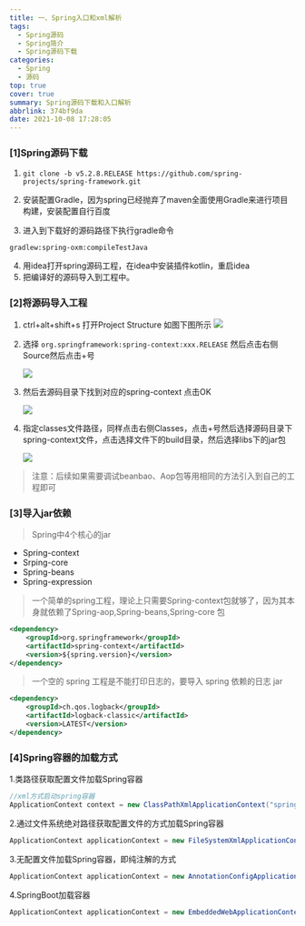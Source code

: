 ```yaml
---
title: 一、Spring入口和xml解析
tags:
  - Spring源码
  - Spring简介
  - Spring源码下载
categories:
  - Spring
  - 源码
top: true
cover: true
summary: Spring源码下载和入口解析
abbrlink: 374bf9da
date: 2021-10-08 17:28:05
---
```


### [1]Spring源码下载

1. `git clone -b v5.2.8.RELEASE https://github.com/spring-projects/spring-framework.git`

2. 安装配置Gradle，因为spring已经抛弃了maven全面使用Gradle来进行项目构建，安装配置自行百度

3. 进入到下载好的源码路径下执行gradle命令

```shell
gradlew:spring-oxm:compileTestJava
```

4. 用idea打开spring源码工程，在idea中安装插件kotlin，重启idea
5. 把编译好的源码导入到工程中。

### [2]将源码导入工程

1. ctrl+alt+shift+s 打开Project Structure 如图下图所示
   ![](https://p.pstatp.com/origin/pgc-image/ef1edbc6f6f54e439af989f724388a4b)

2. 选择 `org.springframework:spring-context:xxx.RELEASE` 然后点击右侧Source然后点击+号

   ![](https://p.pstatp.com/origin/pgc-image/5444c90f2b454ee5b8d820c4ed2616cc)

3. 然后去源码目录下找到对应的spring-context 点击OK

   ![](https://p.pstatp.com/origin/pgc-image/2ff237e9c57646fa86e1d61e3f788d18)

4. 指定classes文件路径，同样点击右侧Classes，点击+号然后选择源码目录下spring-context文件，点击选择文件下的build目录，然后选择libs下的jar包

   ![](https://p.pstatp.com/origin/pgc-image/c9e369cb0be141b08b257e002d1b681a)

> 注意：后续如果需要调试beanbao、Aop包等用相同的方法引入到自己的工程即可

### [3]导入jar依赖

> Spring中4个核心的jar

- Spring-context
- Srping-core
- Spring-beans
- Spring-expression

> 一个简单的spring工程，理论上只需要Spring-context包就够了，因为其本身就依赖了Spring-aop,Spring-beans,Spring-core 包

```xml
<dependency>
    <groupId>org.springframework</groupId>
    <artifactId>spring-context</artifactId>
    <version>${spring.version}</version>
</dependency>
```

> 一个空的 spring 工程是不能打印日志的，要导入 spring 依赖的日志 jar

```xml
<dependency>
	<groupId>ch.qos.logback</groupId>
	<artifactId>logback-classic</artifactId>
	<version>LATEST</version>
</dependency>
```

### [4]Spring容器的加载方式

1.类路径获取配置文件加载Spring容器

```java
//xml方式启动spring容器
ApplicationContext context = new ClassPathXmlApplicationContext("spring.xml");
```

2.通过文件系统绝对路径获取配置文件的方式加载Spring容器

```java
ApplicationContext applicationContext = new FileSystemXmlApplicationContext("E:\\IDEA project\\spring.xml");
```

3.无配置文件加载Spring容器，即纯注解的方式

```java
ApplicationContext applicationContext = new AnnotationConfigApplicationContext("com.xx.jack");
```

4.SpringBoot加载容器

```java
ApplicationContext applicationContext = new EmbeddedWebApplicationContext();
```

